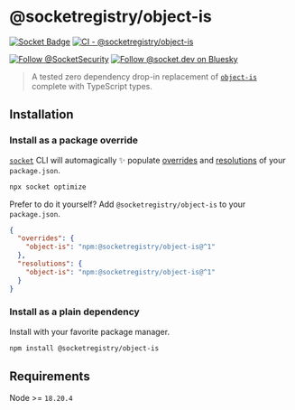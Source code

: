 # @socketregistry/object-is

[![Socket Badge](https://socket.dev/api/badge/npm/package/@socketregistry/object-is)](https://socket.dev/npm/package/@socketregistry/object-is)
[![CI - @socketregistry/object-is](https://github.com/SocketDev/socket-registry/actions/workflows/ci.yml/badge.svg)](https://github.com/SocketDev/socket-registry/actions/workflows/ci.yml)

[![Follow @SocketSecurity](https://img.shields.io/twitter/follow/SocketSecurity?style=social)](https://twitter.com/SocketSecurity)
[![Follow @socket.dev on Bluesky](https://img.shields.io/badge/Follow-@socket.dev-1DA1F2?style=social&logo=bluesky)](https://bsky.app/profile/socket.dev)

> A tested zero dependency drop-in replacement of
> [`object-is`](https://socket.dev/npm/package/object-is) complete with
> TypeScript types.

## Installation

### Install as a package override

[`socket`](https://socket.dev/npm/package/socket) CLI will automagically ✨
populate
[overrides](https://docs.npmjs.com/cli/v9/configuring-npm/package-json#overrides)
and [resolutions](https://yarnpkg.com/configuration/manifest#resolutions) of
your `package.json`.

```sh
npx socket optimize
```

Prefer to do it yourself? Add `@socketregistry/object-is` to your
`package.json`.

```json
{
  "overrides": {
    "object-is": "npm:@socketregistry/object-is@^1"
  },
  "resolutions": {
    "object-is": "npm:@socketregistry/object-is@^1"
  }
}
```

### Install as a plain dependency

Install with your favorite package manager.

```sh
npm install @socketregistry/object-is
```

## Requirements

Node >= `18.20.4`
